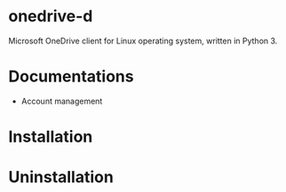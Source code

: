 onedrive-d
==========

Microsoft OneDrive client for Linux operating system, written in Python 3.

# Documentations

 * Account management

# Installation

# Uninstallation
